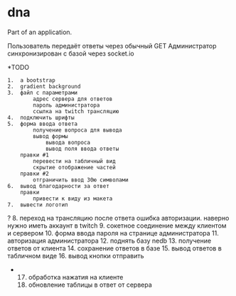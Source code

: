 # dna
Part of an application.


Пользователь передаёт ответы через обычный GET
Администратор синхронизирован с базой через socket.io

*TODO

	1.	a bootstrap
	2.	gradient background
	3.	файл с параметрами
			адрес сервера для ответов
			пароль администратора
			ссылка на twitch трансляцию
	4.	подключить шрифты
	5.	форма ввода ответа
			получение вопроса для вывода
			вывод формы
				вывода вопроса
				вывод поля ввода ответы
		правки #1
			перевести на табличный вид
			скрытие отображение частей
		правки #2
			отграничить ввод 30ю символами
	6.	вывод благодарности за ответ
		правки
			привести к виду из макета
	7. 	вывести логотип
?	8.	переход на трансляцию после ответа
			ошибка авторизации. наверно нужно иметь аккаунт в twitch
	9.	сокетное соединение между клиентом и сервером
	10.	форма ввода пароля на странице администратора
	11.	авторизация администратора
	12.	поднять базу nedb
	13.	получение ответов от клиента
	14.	сохранение ответов в базе
	15.	вывод ответов в табличном виде
	16.	вывод кнопки отправить
*	17.	обработка нажатия на клиенте
	18. обновление таблицы в ответ от сервера